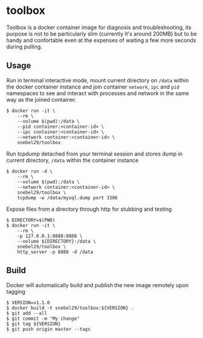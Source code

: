 # toolbox
Toolbox is a docker container image for diagnosis and troubleshooting, its purpose is not to be particularly slim (currently it's around 200MB) but to be handy and confortable even at the expenses of waiting a few more seconds during pulling.

## Usage

Run in terminal interactive mode, mount current directory on `/data` within the docker container instance and join container `network`, `ipc` and `pid` namespaces to see and interact with processes and network in the same way as the joined container.
```
$ docker run -it \
	--rm \
	--volume $(pwd):/data \
	--pid container:<container-id> \
	--ipc container:<container-id> \
	--network container:<container-id> \
	snebel29/toolbox 
```

Run tcpdump detached from your terminal session and stores dump in current directory, `/data` within the container instance
```
$ docker run -d \
	--rm \
	--volume $(pwd):/data \
	--network container:<container-id> \
	snebel29/toolbox \
	tcpdump -w /data/mysql.dump port 3306
```

Expose files from a directory through http for stubbing and testing
```
$ DIRECTORY=$(PWD)
$ docker run -it \
	--rm \
	-p 127.0.0.1:8888:8888 \
	--volume ${DIRECTORY}:/data \
	snebel29/toolbox \
	http_server -p 8888 -d /data
```

## Build
Docker will automatically build and publish the new image remotely upon tagging

```
$ VERSION=v1.1.0
$ docker build -t snebel29/toolbox:${VERSION} .
$ git add --all
$ git commit -m "My change"
$ git tag ${VERSION}
$ git push origin master --tags
```
